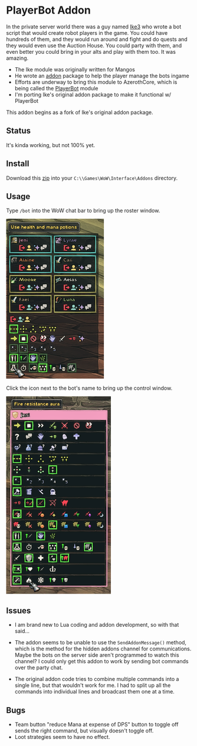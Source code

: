 # PlayerBot Addon

In the private server world there was a guy named [Ike3](http://ike3.github.io/mangosbot-docs/) who wrote a bot script that would create robot players in the game.  You could have hundreds of them, and they would run around and fight and do quests and they would even use the Auction House.  You could party with them, and even better you could bring in your alts and play with them too.  It was amazing.

- The Ike module was originally written for Mangos
- He wrote an [addon](https://github.com/ike3/mangosbot-addon/tree/3.3.5a) package to help the player manage the bots ingame
- Efforts are underway to bring this module to AzerothCore, which is being called the [PlayerBot](https://github.com/ZhengPeiRu21/mod-playerbots) module
- I'm porting Ike's original addon package to make it functional w/ PlayerBot

This addon begins as a fork of Ike's original addon package.

## Status

It's kinda working, but not 100% yet.

## Install

Download this [zip](https://github.com/whipowill/wow-addon-playerbot/archive/master.zip) into your ``C:\\Games\WoW\Interface\Addons`` directory.

## Usage

Type `/bot` into the WoW chat bar to bring up the roster window.

![Screenshot](screenshots/bot_roster.png)

Click the icon next to the bot's name to bring up the control window.

![Screenshot](screenshots/bot_controls.png)

## Issues

- I am brand new to Lua coding and addon development, so with that said...

- The addon seems to be unable to use the ``SendAddonMessage()`` method, which is the method for the hidden addons channel for communications.  Maybe the bots on the server side aren't programmed to watch this channel?  I could only get this addon to work by sending bot commands over the party chat.

- The original addon code tries to combine multiple commands into a single line, but that wouldn't work for me.  I had to split up all the commands into individual lines and broadcast them one at a time.

## Bugs

- Team button "reduce Mana at expense of DPS" button to toggle off sends the right command, but visually doesn't toggle off.
- Loot strategies seem to have no effect.